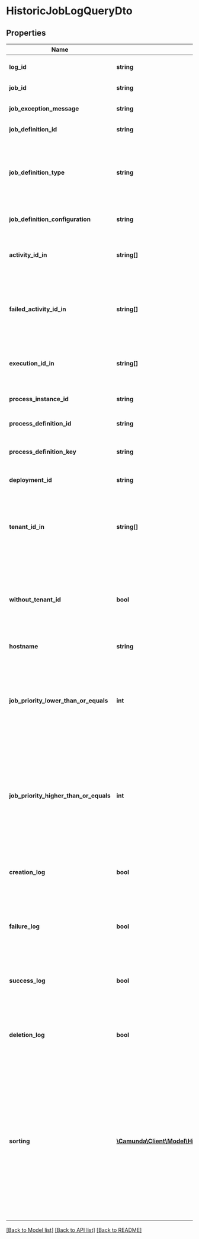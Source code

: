 # HistoricJobLogQueryDto

## Properties
Name | Type | Description | Notes
------------ | ------------- | ------------- | -------------
**log_id** | **string** | Filter by historic job log id. | [optional] 
**job_id** | **string** | Filter by job id. | [optional] 
**job_exception_message** | **string** | Filter by job exception message. | [optional] 
**job_definition_id** | **string** | Filter by job definition id. | [optional] 
**job_definition_type** | **string** | Filter by job definition type. See the [User Guide](https://docs.camunda.org/manual/7.21/user-guide/process-engine/the-job-executor/#job-creation) for more information about job definition types. | [optional] 
**job_definition_configuration** | **string** | Filter by job definition configuration. | [optional] 
**activity_id_in** | **string[]** | Only include historic job logs which belong to one of the passed activity ids. | [optional] 
**failed_activity_id_in** | **string[]** | Only include historic job logs which belong to failures of one of the passed activity ids. | [optional] 
**execution_id_in** | **string[]** | Only include historic job logs which belong to one of the passed execution ids. | [optional] 
**process_instance_id** | **string** | Filter by process instance id. | [optional] 
**process_definition_id** | **string** | Filter by process definition id. | [optional] 
**process_definition_key** | **string** | Filter by process definition key. | [optional] 
**deployment_id** | **string** | Filter by deployment id. | [optional] 
**tenant_id_in** | **string[]** | Only include historic job log entries which belong to one of the passed and comma- separated tenant ids. | [optional] 
**without_tenant_id** | **bool** | Only include historic job log entries that belong to no tenant. Value may only be &#x60;true&#x60;, as &#x60;false&#x60; is the default behavior. | [optional] 
**hostname** | **string** | Filter by hostname. | [optional] 
**job_priority_lower_than_or_equals** | **int** | Only include logs for which the associated job had a priority lower than or equal to the given value. Value must be a valid &#x60;long&#x60; value. | [optional] 
**job_priority_higher_than_or_equals** | **int** | Only include logs for which the associated job had a priority higher than or equal to the given value. Value must be a valid &#x60;long&#x60; value. | [optional] 
**creation_log** | **bool** | Only include creation logs. Value may only be &#x60;true&#x60;, as &#x60;false&#x60; is the default behavior. | [optional] 
**failure_log** | **bool** | Only include failure logs. Value may only be &#x60;true&#x60;, as &#x60;false&#x60; is the default behavior. | [optional] 
**success_log** | **bool** | Only include success logs. Value may only be &#x60;true&#x60;, as &#x60;false&#x60; is the default behavior. | [optional] 
**deletion_log** | **bool** | Only include deletion logs. Value may only be &#x60;true&#x60;, as &#x60;false&#x60; is the default behavior. | [optional] 
**sorting** | [**\Camunda\Client\Model\HistoricJobLogQueryDtoSorting[]**](HistoricJobLogQueryDtoSorting.md) | An array of criteria to sort the result by. Each element of the array is                        an object that specifies one ordering. The position in the array                        identifies the rank of an ordering, i.e., whether it is primary, secondary,                        etc. Sorting has no effect for &#x60;count&#x60; endpoints | [optional] 

[[Back to Model list]](../../README.md#documentation-for-models) [[Back to API list]](../../README.md#documentation-for-api-endpoints) [[Back to README]](../../README.md)

